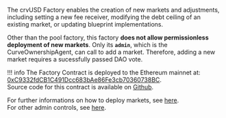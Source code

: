 The crvUSD Factory enables the creation of new markets and adjustments, including setting a new fee receiver, modifying the debt ceiling of an existing market, or updating blueprint implementations.

Other than the pool factory, this factory **does not allow permissionless deployment of new markets**. Only its **`admin`**, which is the CurveOwnershipAgent, can call to add a market. Therefore, adding a new market requires a sucessfully passed DAO vote.


!!! info
    The Factory Contract is deployed to the Ethereum mainnet at: [0xC9332fdCB1C491Dcc683bAe86Fe3cb70360738BC](https://etherscan.io/address/0xC9332fdCB1C491Dcc683bAe86Fe3cb70360738BC).  
    Source code for this contract is available on [Github](https://github.com/curvefi/curve-stablecoin/blob/master/contracts/ControllerFactory.vy).


For further informations on how to deploy markets, see [here](../crvusd_factory/deployer_api.md).  
For other admin controls, see [here](../crvusd_factory/admin_controls.md).